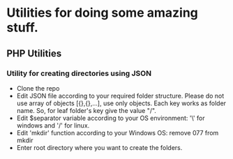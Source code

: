 # Utilities for doing some amazing stuff.


## PHP Utilities

### Utility for creating directories using JSON
* Clone the repo
* Edit JSON file according to your required folder structure. Please do not use array of objects [{},{},...], use only objects. Each key works as folder name. So, for leaf folder's key give the value "/".
* Edit $separator variable according to your OS environment: '\\' for windows and '/' for linux.
* Edit 'mkdir' function according to your Windows OS: remove 077 from mkdir 
* Enter root directory where you want to create the folders.
